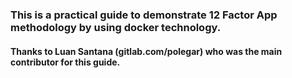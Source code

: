 ### This is a practical guide to demonstrate 12 Factor App methodology by using docker technology.

#### Thanks to Luan Santana (gitlab.com/polegar) who was the main contributor for this guide.
